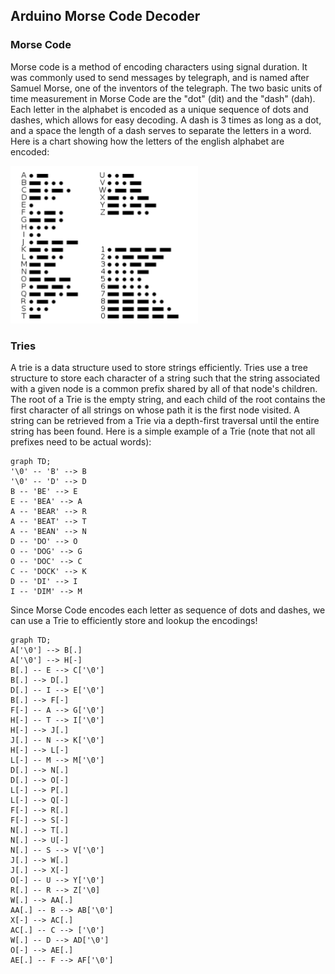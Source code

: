 ## Arduino Morse Code Decoder  
### Morse Code
Morse code is a method of encoding characters using signal duration. It was commonly used to send messages by telegraph, and is named after Samuel Morse, one of the inventors of the telegraph. The two basic units of time measurement in Morse Code are the "dot" (dit) and the "dash" (dah). Each letter in the alphabet is encoded as a unique sequence of dots and dashes, which allows for easy decoding. A dash is 3 times as long as a dot, and a space the length of a dash serves to separate the letters in a word. Here is a chart showing how the letters of the english alphabet are encoded:

<img src="Morse-code-chart.png">

### Tries
A trie is a data structure used to store strings efficiently. Tries use a tree structure to store each character of a string such that the string associated with a given node is a common prefix shared by all of that node's children. The root of a Trie is the empty string, and each child of the root contains the first character of all strings on whose path it is the first node visited. A string can be retrieved from a Trie via a depth-first traversal until the entire string has been found. Here is a simple example of a Trie (note that not all prefixes need to be actual words):
```mermaid
graph TD;
'\0' -- 'B' --> B
'\0' -- 'D' --> D
B -- 'BE' --> E
E -- 'BEA' --> A
A -- 'BEAR' --> R
A -- 'BEAT' --> T
A -- 'BEAN' --> N
D -- 'DO' --> O
O -- 'DOG' --> G
O -- 'DOC' --> C
C -- 'DOCK' --> K
D -- 'DI' --> I
I -- 'DIM' --> M
```

Since Morse Code encodes each letter as sequence of dots and dashes, we can use a Trie to efficiently store and lookup the encodings!
```mermaid
graph TD;
A['\0'] --> B[.]
A['\0'] --> H[-]
B[.] -- E --> C['\0']
B[.] --> D[.]
D[.] -- I --> E['\0']
B[.] --> F[-]
F[-] -- A --> G['\0']
H[-] -- T --> I['\0']
H[-] --> J[.]
J[.] -- N --> K['\0']
H[-] --> L[-]
L[-] -- M --> M['\0']
D[.] --> N[.]
D[.] --> O[-]
L[-] --> P[.]
L[-] --> Q[-]
F[-] --> R[.]
F[-] --> S[-]
N[.] --> T[.]
N[.] --> U[-]
N[.] -- S --> V['\0']
J[.] --> W[.]
J[.] --> X[-]
O[-] -- U --> Y['\0']
R[.] -- R --> Z['\0]
W[.] --> AA[.]
AA[.] -- B --> AB['\0']
X[-] --> AC[.]
AC[.] -- C --> ['\0']
W[.] -- D --> AD['\0']
O[-] --> AE[.]
AE[.] -- F --> AF['\0']
```
